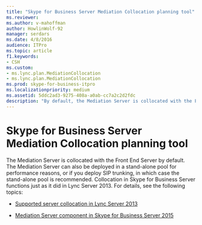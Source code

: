 ```yaml
---
title: "Skype for Business Server Mediation Collocation planning tool"
ms.reviewer: 
ms.author: v-mahoffman
author: HowlinWolf-92
manager: serdars
ms.date: 4/8/2016
audience: ITPro
ms.topic: article
f1.keywords:
- CSH
ms.custom:
- ms.lync.plan.MediationCollocation
- ms.lync.plan.MediationCollocation
ms.prod: skype-for-business-itpro
ms.localizationpriority: medium
ms.assetid: 5ddc2ad3-9275-408a-a0ab-cc7a2c2d2fdc
description: "By default, the Mediation Server is collocated with the Front End Server. It can also be deployed in a stand-alone pool for performance reasons or if you deploy SIP trunking, in which case the stand-alone pool is recommended. Collocation in Skype for Business Server functions just as it did in Lync Server 2013."
---
```


# Skype for Business Server Mediation Collocation planning tool
 
The Mediation Server is collocated with the Front End Server by default. The Mediation Server can also be deployed in a stand-alone pool for performance reasons, or if you deploy SIP trunking, in which case the stand-alone pool is recommended. Collocation in Skype for Business Server functions just as it did in Lync Server 2013. For details, see the following topics:
  
- [Supported server collocation in Lync Server 2013](/previous-versions/office/lync-server-2013/lync-server-2013-supported-server-collocation)
    
- [Mediation Server component in Skype for Business Server 2015](../../plan-your-deployment/enterprise-voice-solution/mediation-server.md)
